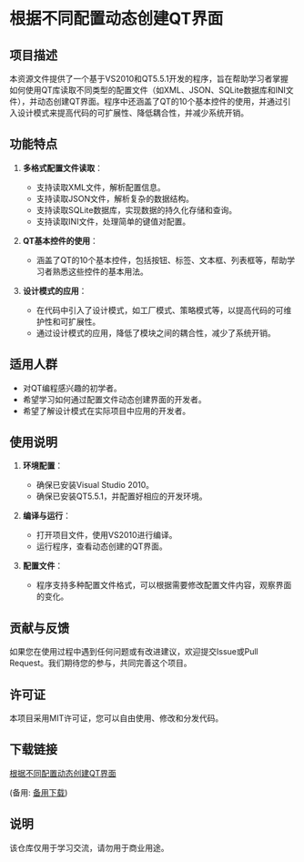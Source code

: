# 根据不同配置动态创建QT界面

## 项目描述

本资源文件提供了一个基于VS2010和QT5.5.1开发的程序，旨在帮助学习者掌握如何使用QT库读取不同类型的配置文件（如XML、JSON、SQLite数据库和INI文件），并动态创建QT界面。程序中还涵盖了QT的10个基本控件的使用，并通过引入设计模式来提高代码的可扩展性、降低耦合性，并减少系统开销。

## 功能特点

1. **多格式配置文件读取**：
   - 支持读取XML文件，解析配置信息。
   - 支持读取JSON文件，解析复杂的数据结构。
   - 支持读取SQLite数据库，实现数据的持久化存储和查询。
   - 支持读取INI文件，处理简单的键值对配置。

2. **QT基本控件的使用**：
   - 涵盖了QT的10个基本控件，包括按钮、标签、文本框、列表框等，帮助学习者熟悉这些控件的基本用法。

3. **设计模式的应用**：
   - 在代码中引入了设计模式，如工厂模式、策略模式等，以提高代码的可维护性和可扩展性。
   - 通过设计模式的应用，降低了模块之间的耦合性，减少了系统开销。

## 适用人群

- 对QT编程感兴趣的初学者。
- 希望学习如何通过配置文件动态创建界面的开发者。
- 希望了解设计模式在实际项目中应用的开发者。

## 使用说明

1. **环境配置**：
   - 确保已安装Visual Studio 2010。
   - 确保已安装QT5.5.1，并配置好相应的开发环境。

2. **编译与运行**：
   - 打开项目文件，使用VS2010进行编译。
   - 运行程序，查看动态创建的QT界面。

3. **配置文件**：
   - 程序支持多种配置文件格式，可以根据需要修改配置文件内容，观察界面的变化。

## 贡献与反馈

如果您在使用过程中遇到任何问题或有改进建议，欢迎提交Issue或Pull Request。我们期待您的参与，共同完善这个项目。

## 许可证

本项目采用MIT许可证，您可以自由使用、修改和分发代码。

## 下载链接
[根据不同配置动态创建QT界面](https://pan.quark.cn/s/be7ce29cb09d) 

(备用: [备用下载](https://pan.baidu.com/s/1e6MBIs4YOJoQ3zZmJ8SSiw?pwd=1234))

## 说明

该仓库仅用于学习交流，请勿用于商业用途。
